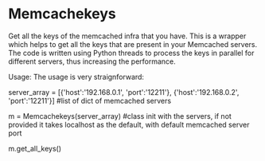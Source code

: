 Memcachekeys
============

Get all the keys of the memcached infra that you have. This is a wrapper which helps to get all the keys that are present in your Memcached servers. 
The code is written using Python threads to process the keys in parallel for different servers, thus increasing the performance.

Usage:
The usage is very straignforward:

server_array = [{'host':'192.168.0.1', 'port':'12211'}, {'host':'192.168.0.2', 'port':'12211'}] #list of dict of memcached servers

m = Memcachekeys(server_array) #class init with the servers, if not provided it takes localhost as the default, with default memcached server port

m.get_all_keys() 
